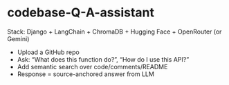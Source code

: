 # codebase-Q-A-assistant
Stack: Django + LangChain + ChromaDB + Hugging Face + OpenRouter (or Gemini)
- Upload a GitHub repo
- Ask: “What does this function do?”, “How do I use this API?”
- Add semantic search over code/comments/README
- Response = source-anchored answer from LLM
